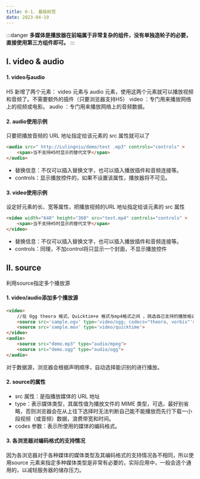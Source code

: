```yaml
---
title: 6-1. 基础标签
date: 2023-04-19
---
```

:::danger
**多媒体是播放器在前端属于非常复杂的组件，没有单独造轮子的必要，直接使用第三方组件即可。**
:::

## Ⅰ. video & audio
#### 1. video与audio
 H5 新增了两个元素： video 元素与 audio 元素，使用这两个元素就可以播放视频和音频了。不需要额外的插件（只要浏览器支持H5）
 video ：专门用来播放网络上的视频或电影。 
 audio ：专门用来播放网络上的音频数据。

#### 2. audio使用示例
只要把播放音频的 URL 地址指定给该元素的 src 属性就可以了
```html
<audio src=" http://Lulingniu/demo/test .mp3" controls="controls" >
    <span>当不支持H5时显示的替代文字</span>
</audio>
```

- 替换信息：不仅可以插入替换文字，也可以插入播放插件和音频连接等。
- controls：显示播放控件的，如果不设置该属性，播放器将不可见。

#### 3. video使用示例
设定好元素的长、宽等属性，把播放视频的URL 地址指定给该元素的 src 属性
```html
<video width="640" height="360" src="test.mp4" controls="controls" >
    <span>当不支持H5时显示的替代文字</span>
</video>
```

- 替换信息：不仅可以插入替换文字，也可以插入播放插件和音频连接等。
- controls：同理，不加control将只显示一个封面，不显示播放控件



## Ⅱ. source
利用source指定多个播放源
#### 1. video/audio添加多个播放源
```html
<video>
    //在 Ogg theora 格式、Quicktim+e 格式与mp4格式之间 ，挑选自己支持的播放格式
    <source src='sample.ogv' type='video/ogg; codecs="theora, vorbis"'>
    <source src='sample.mov' type='video/quicktime'>
</video>
<audio>
    <source src="demo.mp3" type="audio/mpeg">
    <source src="demo.ogg" type="audio/ogg">
</audio>
```    
对于数据源，浏览器会根据声明顺序，自动选择能识别的进行播放。
#### 2. source的属性
- src 属性：是指播放媒体的 URL 地址
- type：表示媒体类型，其属性值为播放文件的 MIME 类型，可选，最好别省略，否则浏览器会在从上往下选择时无法判断自己能不能播放而先行下载一小段视频（或音频）数据，浪费带宽和时间。
- codes 参数：表示所使用的媒体的编码格式。
#### 3. 各浏览器对编码格式的支持情况
因为各浏览器对于各种媒体的媒体类型及其编码格式的支持情况各不相同，所以使用source 元素来指定多种媒体类型是非常有必要的，实际应用中，一般会选个通用的，以减轻服务器的储存压力。



